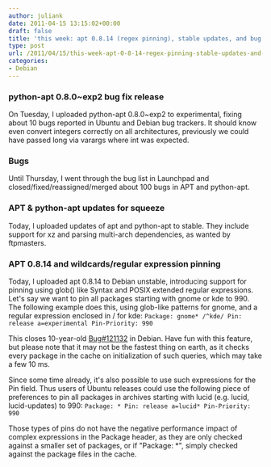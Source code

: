 ```yaml
---
author: juliank
date: 2011-04-15 13:15:02+00:00
draft: false
title: 'this week: apt 0.8.14 (regex pinning), stable updates, and bug triaging'
type: post
url: /2011/04/15/this-week-apt-0-8-14-regex-pinning-stable-updates-and-bug-triaging/
categories:
- Debian
---
```


### python-apt 0.8.0~exp2 bug fix release


On Tuesday, I uploaded python-apt 0.8.0~exp2 to experimental, fixing about 10 bugs reported in Ubuntu and Debian bug trackers. It should know even convert integers correctly on all architectures, previously we could have passed long via varargs where int was expected.



### Bugs


Until Thursday, I went through the bug list in Launchpad and closed/fixed/reassigned/merged about 100 bugs in APT and python-apt.



### APT & python-apt updates for squeeze


Today, I uploaded updates of apt and python-apt to stable. They include support for xz and parsing multi-arch dependencies, as wanted by ftpmasters.



### APT 0.8.14 and wildcards/regular expression pinning


Today, I uploaded apt 0.8.14 to Debian unstable, introducing support for pinning using glob() like Syntax and POSIX extended regular expressions. Let's say we want to pin all packages starting with gnome or kde to 990. The following example does this, using glob-like patterns for gnome, and a regular expression enclosed in / for kde:
`
Package: gnome* /^kde/
Pin: release a=experimental
Pin-Priority: 990
`

This closes 10-year-old [Bug#121132](http://bugs.debian.org/cgi-bin/bugreport.cgi?bug=121132) in Debian. Have fun with this feature, but please note that it may not be the fastest thing on earth, as it checks every package in the cache on initialization of such queries, which may take a few 10 ms.

Since some time already, it's also possible to use such expressions for the Pin field. Thus users of Ubuntu releases could use the following piece of preferences to pin all packages in archives starting with lucid (e.g. lucid, lucid-updates) to 990:
`
Package: *
Pin: release a=lucid*
Pin-Priority: 990
`

Those types of pins do not have the negative performance impact of complex expressions in the Package header, as they are only checked against a smaller set of packages, or if "Package: *", simply checked against the package files in the cache.
